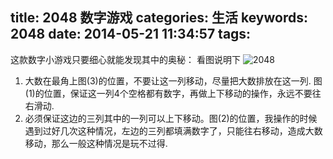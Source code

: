 title: 2048 数字游戏
categories: 生活
keywords: 2048
date: 2014-05-21 11:34:57
tags:
---
这款数字小游戏只要细心就能发现其中的奥秘：
看图说明下
![2048](https://cloud.githubusercontent.com/assets/2869559/3062323/418d54ae-e21b-11e3-9130-5d2d80b5e101.png)
1.  大数在最角上图(3)的位置，不要让这一列移动，尽量把大数排放在这一列. 图(1)的位置，保证这一列4个空格都有数字，再做上下移动的操作，永远不要往右滑动.  
2. 必须保证这边的三列其中的一列可以上下移动。图(2)的位置，我操作的时候遇到过好几次这种情况，左边的三列都填满数字了，只能往右移动，造成大数移动，那么一般这种情况是玩不过得.




